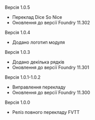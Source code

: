 Версія 1.0.5
- Переклад Dice So Nice
- Оновлення до версії Foundry 11.302
 
Версія 1.0.4

- Додано логотип модуля

Версія 1.0.3

- Додано декілька рядків
- Оновлення до версії Foundry 11.301

Версія 1.0.1-1.0.2

- Виправлення перекладу
- Оновлення до версії Foundry 11.300

Версія 1.0.0

- Реліз повного перекладу FVTT